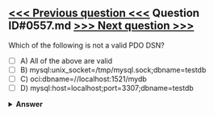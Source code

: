 [<<< Previous question <<<](0556.md)   Question ID#0557.md   [>>> Next question >>>](0558.md)
---

Which of the following is not a valid PDO DSN?




- [ ] A) All of the above are valid
- [ ] B) mysql:unix_socket=/tmp/mysql.sock;dbname=testdb
- [ ] C) oci:dbname=//localhost:1521/mydb
- [ ] D) mysql:host=localhost;port=3307;dbname=testdb

<details><summary><b>Answer</b></summary>
<p>
  Answer: <strong>A</strong>
</p>
</details>
